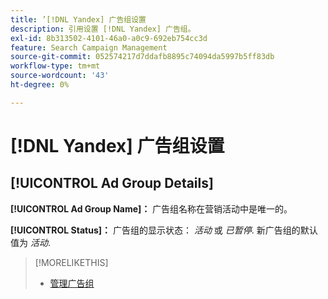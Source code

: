 ```yaml
---
title: ’[!DNL Yandex] 广告组设置
description: 引用设置 [!DNL Yandex] 广告组。
exl-id: 8b313502-4101-46a0-a0c9-692eb754cc3d
feature: Search Campaign Management
source-git-commit: 052574217d7ddafb8895c74094da5997b5ff83db
workflow-type: tm+mt
source-wordcount: '43'
ht-degree: 0%

---
```


# [!DNL Yandex] 广告组设置

## [!UICONTROL Ad Group Details]

**[!UICONTROL Ad Group Name]：** 广告组名称在营销活动中是唯一的。

**[!UICONTROL Status]：** 广告组的显示状态： *活动* 或 *已暂停*. 新广告组的默认值为 *活动*.

>[!MORELIKETHIS]
>
>* [管理广告组](/help/search-social-commerce/campaign-management/campaigns/ad-group-manage.md)
